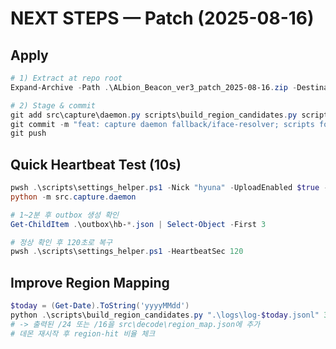 # NEXT STEPS — Patch (2025-08-16)

## Apply
```powershell
# 1) Extract at repo root
Expand-Archive -Path .\ALbion_Beacon_ver3_patch_2025-08-16.zip -DestinationPath . -Force

# 2) Stage & commit
git add src\capture\daemon.py scripts\build_region_candidates.py scripts\settings_helper.ps1 docs\NEXT_STEPS.md
git commit -m "feat: capture daemon fallback/iface-resolver; scripts for region candidates & settings"
git push
```

## Quick Heartbeat Test (10s)
```powershell
pwsh .\scripts\settings_helper.ps1 -Nick "hyuna" -UploadEnabled $true -HeartbeatSec 10
python -m src.capture.daemon

# 1~2분 후 outbox 생성 확인
Get-ChildItem .\outbox\hb-*.json | Select-Object -First 3

# 정상 확인 후 120초로 복구
pwsh .\scripts\settings_helper.ps1 -HeartbeatSec 120
```

## Improve Region Mapping
```powershell
$today = (Get-Date).ToString('yyyyMMdd')
python .\scripts\build_region_candidates.py ".\logs\log-$today.jsonl" 30
# -> 출력된 /24 또는 /16을 src\decode\region_map.json에 추가
# 데몬 재시작 후 region-hit 비율 체크
```
